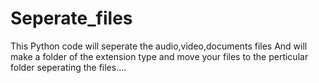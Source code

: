 # Seperate_files
This Python code will seperate the audio,video,documents files And will make a folder of the extension type and move your files to the perticular folder seperating the files....  
